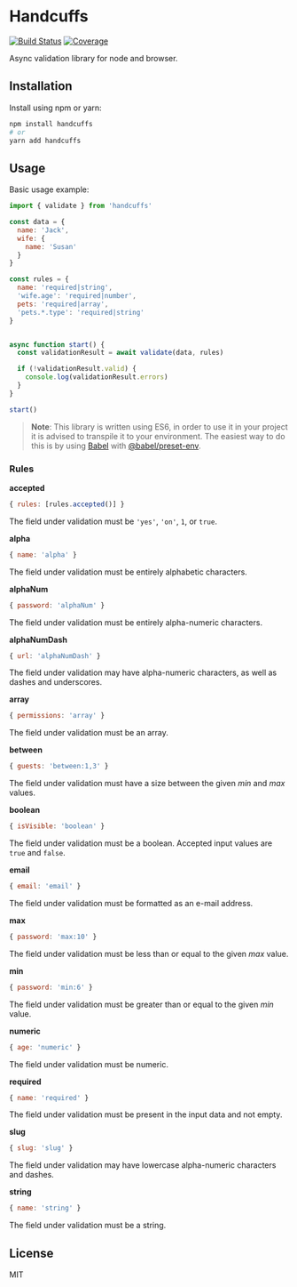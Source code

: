 # Handcuffs

[![Build Status](https://travis-ci.org/vladshcherbin/handcuffs.svg?branch=master)](https://travis-ci.org/vladshcherbin/handcuffs)
[![Coverage](https://codecov.io/gh/vladshcherbin/handcuffs/branch/master/graph/badge.svg)](https://codecov.io/gh/vladshcherbin/handcuffs)

Async validation library for node and browser.

## Installation

Install using npm or yarn:

```bash
npm install handcuffs
# or
yarn add handcuffs
```

## Usage

Basic usage example:

```js
import { validate } from 'handcuffs'

const data = {
  name: 'Jack',
  wife: {
    name: 'Susan'
  }
}

const rules = {
  name: 'required|string',
  'wife.age': 'required|number',
  pets: 'required|array',
  'pets.*.type': 'required|string'
}


async function start() {
  const validationResult = await validate(data, rules)

  if (!validationResult.valid) {
    console.log(validationResult.errors)
  }
}

start()
```

> **Note**: This library is written using ES6, in order to use it in your project it is advised to transpile it to your environment. The easiest way to do this is by using [Babel](https://babeljs.io) with [@babel/preset-env](https://github.com/babel/babel/tree/master/packages/babel-preset-env).

### Rules

**accepted**

```js
{ rules: [rules.accepted()] }
```

The field under validation must be `'yes'`, `'on'`, `1`, or `true`.

**alpha**

```js
{ name: 'alpha' }
```

The field under validation must be entirely alphabetic characters.

**alphaNum**

```js
{ password: 'alphaNum' }
```

The field under validation must be entirely alpha-numeric characters.

**alphaNumDash**

```js
{ url: 'alphaNumDash' }
```

The field under validation may have alpha-numeric characters, as well as dashes and underscores.

**array**

```js
{ permissions: 'array' }
```

The field under validation must be an array.

**between**

```js
{ guests: 'between:1,3' }
```

The field under validation must have a size between the given *min* and *max* values.

**boolean**

```js
{ isVisible: 'boolean' }
```

The field under validation must be a boolean. Accepted input values are `true` and `false`.

**email**

```js
{ email: 'email' }
```

The field under validation must be formatted as an e-mail address.

**max**

```js
{ password: 'max:10' }
```

The field under validation must be less than or equal to the given *max* value.

**min**

```js
{ password: 'min:6' }
```

The field under validation must be greater than or equal to the given *min* value.

**numeric**

```js
{ age: 'numeric' }
```

The field under validation must be numeric.

**required**

```js
{ name: 'required' }
```

The field under validation must be present in the input data and not empty.

**slug**

```js
{ slug: 'slug' }
```

The field under validation may have lowercase alpha-numeric characters and dashes.

**string**

```js
{ name: 'string' }
```

The field under validation must be a string.

## License

MIT
